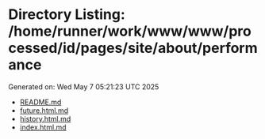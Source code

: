 # Directory Listing: /home/runner/work/www/www/processed/id/pages/site/about/performance
Generated on: Wed May  7 05:21:23 UTC 2025

- [README.md](README.md)
- [future.html.md](future.html.md)
- [history.html.md](history.html.md)
- [index.html.md](index.html.md)
